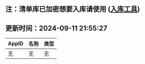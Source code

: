 ## 注：清单库已加密想要入库请使用 ([入库工具](https://github.com/BlankTMing/ManifestAutoUpdate/releases))

## 更新时间：2024-09-11 21:55:27
| AppID | 名称 | 类型  |
| :-------------------- | :----------------------------- | :----------- |
| 无 | 无 | 无 |
